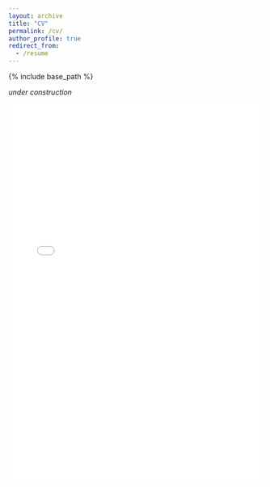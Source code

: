 ```yaml
---
layout: archive
title: "CV"
permalink: /cv/
author_profile: true
redirect_from:
  - /resume
---
```


{% include base_path %}

*under construction*

<embed src="files/dai_cv.pdf" width="100%" height="745px" />

<!--

<a href="files/dai.pdf" class="image fit"><img src="images/marr_pic.jpg" width="800" height="1000" alt=""></a>

<object data="files/dai.pdf" width="800" height="1000" type="application/pdf"></object>

<object data="{{ site.url }}{{ site.baseurl }}/files/dai_cv.pdf" width="%100" height="1000" type="application/pdf"></object>

-->
